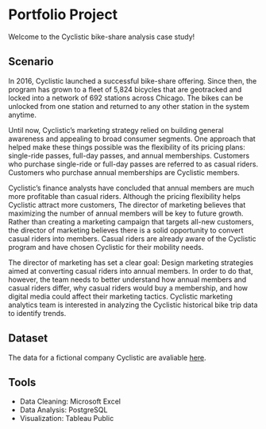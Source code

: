 # Portfolio Project

Welcome to the Cyclistic bike-share analysis case study!

## Scenario

In 2016, Cyclistic launched a successful bike-share offering. Since then, the program has grown
to a fleet of 5,824 bicycles that are geotracked and locked into a network of 692 stations
across Chicago. The bikes can be unlocked from one station and returned to any other station
in the system anytime.

Until now, Cyclistic’s marketing strategy relied on building general awareness and appealing to
broad consumer segments. One approach that helped make these things possible was the
flexibility of its pricing plans: single-ride passes, full-day passes, and annual memberships.
Customers who purchase single-ride or full-day passes are referred to as casual riders.
Customers who purchase annual memberships are Cyclistic members.

Cyclistic’s finance analysts have concluded that annual members are much more profitable
than casual riders. Although the pricing flexibility helps Cyclistic attract more customers,
The director of marketing believes that maximizing the number of annual members will be key to future growth.
Rather than creating a marketing campaign that targets all-new customers, the director of marketing believes
there is a solid opportunity to convert casual riders into members. Casual riders are already aware of the
Cyclistic program and have chosen Cyclistic for their mobility needs.

The director of marketing has set a clear goal: Design marketing strategies aimed at converting casual riders into
annual members. In order to do that, however, the team needs to better understand how
annual members and casual riders differ, why casual riders would buy a membership, and how
digital media could affect their marketing tactics. Cyclistic marketing analytics team is interested in
analyzing the Cyclistic historical bike trip data to identify trends.

## Dataset

The data for a fictional company Cyclistic are avaliable [here](https://divvy-tripdata.s3.amazonaws.com/index.html).

## Tools
* Data Cleaning: Microsoft Excel
* Data Analysis: PostgreSQL
* Visualization: Tableau Public
